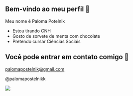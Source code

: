 ## Bem-vindo ao meu perfil 🐒

Meu nome é Paloma Potelnik

- Estou tirando CNH
- Gosto de sorvete de menta com chocolate
- Pretendo cursar Ciências Sociais

## Você pode entrar em contato comigo 📧 

palomapostelnik@gmail.com

@palomapostelnikk

![](https://media.tenor.com/j4dkUdHIyKQAAAAi/jojo.gif)

